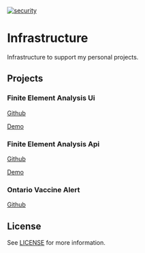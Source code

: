 [![security](https://github.com/JFBarryLi/infra/actions/workflows/security.yml/badge.svg)](https://github.com/JFBarryLi/infra/actions?query=event%3Apush+branch%3Amain+workflow%3Asecurity)

# Infrastructure
Infrastructure to support my personal projects.

## Projects

### Finite Element Analysis Ui
[Github](https://github.com/JFBarryLi/fea-ui)

[Demo](http://fea.barryli.ca/)

### Finite Element Analysis Api
[Github](https://github.com/JFBarryLi/fea-ui)

[Demo](https://api.fea.barryli.ca/)

### Ontario Vaccine Alert
[Github](https://github.com/JFBarryLi/ova)

## License
See [LICENSE](./LICENSE) for more information.
